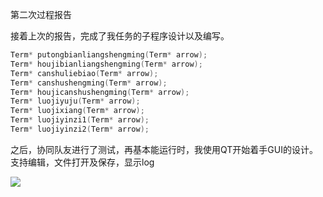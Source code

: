 第二次过程报告

接着上次的报告，完成了我任务的子程序设计以及编写。

```c++
Term* putongbianliangshengming(Term* arrow);
Term* houjibianliangshengming(Term* arrow);
Term* canshuliebiao(Term* arrow);
Term* canshushengming(Term* arrow);
Term* houjicanshushengming(Term* arrow);
Term* luojiyuju(Term* arrow);
Term* luojixiang(Term* arrow);
Term* luojiyinzi1(Term* arrow);
Term* luojiyinzi2(Term* arrow);
```

之后，协同队友进行了测试，再基本能运行时，我使用QT开始着手GUI的设计。支持编辑，文件打开及保存，显示log

![](http://cloud.geralt.cn/temp/GUI_screenshot.png)